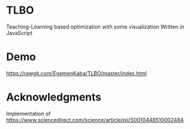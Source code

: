 # TLBO
Teaching-Learning based optimization with some visualization
Written in JavaScript

# Demo
https://rawgit.com/EgemenKaba/TLBO/master/index.html

# Acknowledgments
Implementation of https://www.sciencedirect.com/science/article/pii/S0010448510002484

